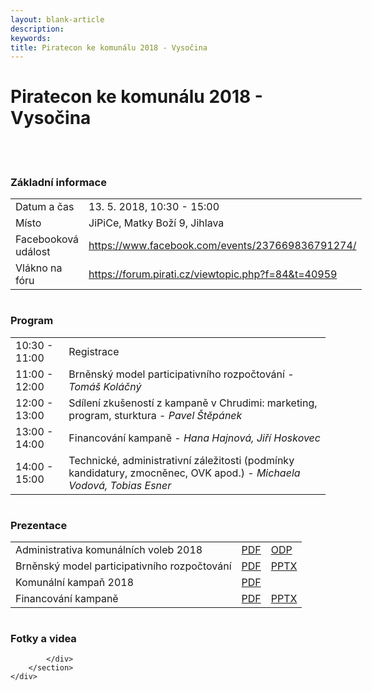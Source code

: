 ```yaml
---
layout: blank-article
description: 
keywords: 
title: Piratecon ke komunálu 2018 - Vysočina
---
```


<div class="pce-hero pce-hero--entry">
    <div class="pce-hero__content">
        <h1 class="c-page-title">Piratecon ke komunálu 2018 - Vysočina</h1><br><br>        
    </div>
</div>
<div class="row o-section-block c-emphasized-text">
    <div class="medium-12 large-12 columns">
        <section class="o-section">
            <div class="o-secion-header o-section-header--bordered">
                <h3 class="o-section__heading t-h4-super">Základní informace</h3>
            </div>
            <div class="u-1margin--top">
                <table>
                  <tr>
                    <td>Datum a čas</td>
                    <td>13. 5. 2018, 10:30 - 15:00</td>
                  </tr>
                  <tr>
                    <td>Místo</td>
                    <td>JiPiCe, Matky Boží 9, Jihlava</td>
                  </tr>
                  <tr>
                    <td>Facebooková událost</td>
                    <td><a href="https://www.facebook.com/events/237669836791274/" target="_blank">https://www.facebook.com/events/237669836791274/</a></td>
                  </tr>
                  <tr>
                    <td>Vlákno na fóru</td>
                    <td><a href="https://forum.pirati.cz/viewtopic.php?f=84&t=40959" target="_blank">https://forum.pirati.cz/viewtopic.php?f=84&t=40959</a></td>
                  </tr>
                </table>
            </div>
        </section>
    </div>
    <div class="medium-12 large-12 columns">
        <section class="o-section">
            <div class="o-secion-header o-section-header--bordered">
                <h3 class="o-section__heading t-h4-super">Program</h3>
            </div>
            <div class="u-1margin--top">
                <table>
                  <tr>
                    <td>10:30 - 11:00</td>
                    <td>Registrace</td>
                  </tr>
                  <tr>
                    <td>11:00 - 12:00</td>
                    <td>Brněnský model participativního rozpočtování - <i>Tomáš Koláčný</i></td>
                  </tr>
                  <tr>
                    <td>12:00 - 13:00</td>
                    <td>Sdílení zkušeností z kampaně v Chrudimi: marketing, program, sturktura - <i>Pavel Štěpánek</i></td>
                  </tr>
                  <tr>
                    <td>13:00 - 14:00</td>
                    <td>Financování kampaně - <i>Hana Hajnová, Jiří Hoskovec</i></td>
                  </tr>
                  <tr>
                    <td>14:00 - 15:00</td>
                    <td>Technické, administrativní záležitosti (podmínky kandidatury, zmocněnec, OVK apod.) - <i>Michaela Vodová, Tobias Esner</i></td>
                  </tr>
                </table>
            </div>
        </section>
    </div>
    <div class="medium-12 large-12 columns">
        <section class="o-section">
            <div class="o-secion-header o-section-header--bordered">
                <h3 class="o-section__heading t-h4-super">Prezentace</h3>
            </div>
            <div class="u-1margin--top">
                <table>
                  <tr>
                    <td>Administrativa komunálních voleb 2018</td>
                    <td><a href="">PDF</a></td>
                    <td><a href="">ODP</a></td>
                  </tr>
                  <tr>
                    <td>Brněnský model participativního rozpočtování</td>
                    <td><a href="">PDF</a></td>
                    <td><a href="">PPTX</a></td>
                  </tr>
                  <tr>
                    <td>Komunální kampaň 2018</td>
                    <td><a href="">PDF</a></td>
                    <td></td>
                  </tr>
                  <tr>
                    <td>Financování kampaně</td>
                    <td><a href="">PDF</a></td>
                    <td><a href="">PPTX</a></td>
                  </tr>
                </table>
            </div>
        </section>
    </div>
    <div class="medium-12 large-12 columns">
        <section class="o-section">
            <div class="o-secion-header o-section-header--bordered">
                <h3 class="o-section__heading t-h4-super">Fotky a videa</h3>
            </div>
            <div class="u-1margin--top">
                
            </div>
        </section>
    </div>
</div>

